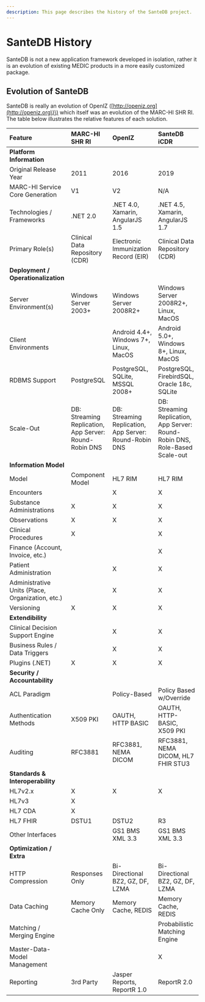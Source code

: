 ```yaml
---
description: This page describes the history of the SanteDB project.
---
```


# SanteDB History

SanteDB is not a new application framework developed in isolation, rather it is an evolution of existing MEDIC products in a more easily customized package.

## Evolution of SanteDB

SanteDB is really an evolution of OpenIZ \([http://openiz.org](http://openiz.org\)\) which itself was an evolution of the MARC-HI SHR RI. The table below illustrates the relative features of each solution.

| Feature | MARC-HI SHR RI | OpenIZ | SanteDB iCDR |
| :--- | :--- | :--- | :--- |
| **Platform Information** |  |  |  |
| Original Release Year | 2011 | 2016 | 2019 |
| MARC-HI Service Core Generation | V1 | V2 | N/A |
| Technologies / Frameworks | .NET 2.0 | .NET 4.0, Xamarin, AngularJS 1.5 | .NET 4.5, Xamarin, AngularJS 1.7 |
| Primary Role\(s\) | Clinical Data Repository \(CDR\) | Electronic Immunization Record \(EIR\) | Clinical Data Repository \(CDR\) |
| **Deployment / Operationalization** |  |  |  |
| Server Environment\(s\) | Windows Server 2003+ | Windows Server 2008R2+ | Windows Server 2008R2+, Linux, MacOS |
| Client Environments |  | Android 4.4+, Windows 7+, Linux, MacOS | Android 5.0+, Windows 8+, Linux, MacOS |
| RDBMS Support | PostgreSQL | PostgreSQL, SQLite, MSSQL 2008+ | PostgreSQL, FirebirdSQL, Oracle 18c,   SQLite |
| Scale-Out | DB: Streaming Replication, App Server: Round-Robin DNS | DB: Streaming Replication, App Server: Round-Robin DNS | DB: Streaming Replication,  App Server: Round-Robin DNS, Role-Based Scale-out |
| **Information Model** |  |  |  |
| Model | Component Model | HL7 RIM | HL7 RIM |
| Encounters |  | X | X |
| Substance Administrations | X | X | X |
| Observations | X | X | X |
| Clinical Procedures | X |  | X |
| Finance \(Account, Invoice, etc.\) |  |  | X |
| Patient Administration |  | X | X |
| Administrative Units \(Place, Organization, etc.\) |  | X | X |
| Versioning | X | X | X |
| **Extendibility** |  |  |  |
| Clinical Decision Support Engine |  | X | X |
| Business Rules / Data Triggers |  | X | X |
| Plugins \(.NET\) | X | X | X |
| **Security / Accountability** |  |  |  |
| ACL Paradigm |  | Policy-Based | Policy Based w/Override |
| Authentication Methods | X509 PKI | OAUTH, HTTP BASIC | OAUTH, HTTP-BASIC, X509 PKI |
| Auditing | RFC3881 | RFC3881, NEMA DICOM | RFC3881, NEMA DICOM, HL7 FHIR STU3 |
| **Standards & Interoperability** |  |  |  |
| HL7v2.x | X | X | X |
| HL7v3 | X |  |  |
| HL7 CDA | X |  |  |
| HL7 FHIR | DSTU1 | DSTU2 | R3 |
| Other Interfaces |  | GS1 BMS XML 3.3 | GS1 BMS XML 3.3 |
| **Optimization / Extra** |  |  |  |
| HTTP Compression | Responses Only | Bi-Directional BZ2, GZ, DF, LZMA | Bi-Directional BZ2, GZ, DF, LZMA |
| Data Caching | Memory Cache Only | Memory Cache, REDIS | Memory Cache, REDIS |
| Matching / Merging Engine |  |  | Probabilistic Matching Engine |
| Master-Data-Model Management |  |  | X |
| Reporting | 3rd Party | Jasper Reports, ReportR 1.0 | ReportR 2.0 |

